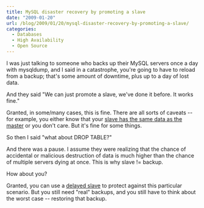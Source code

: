 ```yaml
---
title: MySQL disaster recovery by promoting a slave
date: "2009-01-20"
url: /blog/2009/01/20/mysql-disaster-recovery-by-promoting-a-slave/
categories:
  - Databases
  - High Availability
  - Open Source
---
```

I was just talking to someone who backs up their MySQL servers once a day with mysqldump, and I said in a catastrophe, you're going to have to reload from a backup; that's some amount of downtime, plus up to a day of lost data.

And they said "We can just promote a slave, we've done it before. It works fine."

Granted, in some/many cases, this is fine. There are all sorts of caveats -- for example, you either know that your [slave has the same data as the master](http://www.maatkit.org/doc/mk-table-checksum.html) or you don't care. But it's fine for some things.

So then I said "what about DROP TABLE?"

And there was a pause. I assume they were realizing that the chance of accidental or malicious destruction of data is much higher than the chance of multiple servers dying at once. This is why slave != backup.

How about you?

Granted, you can use a [delayed slave](http://www.maatkit.org/doc/mk-slave-delay.html) to protect against this particular scenario. But you still need "real" backups, and you still have to think about the worst case -- restoring that backup.


